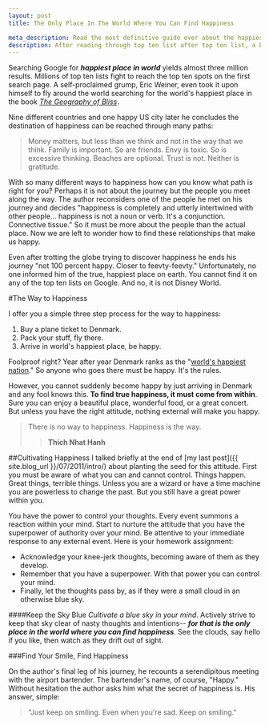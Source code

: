 ```yaml
--- 
layout: post 
title: The Only Place In The World Where You Can Find Happiness

meta_description: Read the most definitive guide ever about the happiest place on Earth. Inside I offer a simple three step fix to finally reach the ultimate goal in life.
description: After reading through top ten list after top ten list, a book about the happiest countries on Earth, surveys about happiness, and even visiting some happy places, I finally found it, <strong>the happiest place in the World</strong>. Read the most definitive guide ever about the happiest place on Earth. Inside I offer a simple three step fix to finally reach the ultimate goal in life.
---
```


Searching Google for ___happiest place in world___ yields almost three million results. Millions of top ten lists fight to reach the top ten spots on the first search page. A self-proclaimed grump, Eric Weiner, even took it upon himself to fly around the world searching for the world's happiest place in the book _<a href="http://www.amazon.com/gp/product/044669889X/ref=as_li_qf_sp_asin_tl?ie=UTF8&tag=smijoe-20&linkCode=as2&camp=217145&creative=399369&creativeASIN=044669889X">The Geography of Bliss</a><img src="http://www.assoc-amazon.com/e/ir?t=smijoe-20&l=as2&o=1&a=044669889X&camp=217145&creative=399369" width="1" height="1" border="0" alt="" style="border:none !important; margin:0px !important;" />_. 

Nine different countries and one happy US city later he concludes the destination of happiness can be reached through many paths:
>Money matters, but less than we think and not in the way that we think. Family is important. So are friends. Envy is toxic. So is excessive thinking. Beaches are optional. Trust is not. Neither is gratitude.

With so many different ways to happiness how can you know what path is right for you? Perhaps it is not about the journey but the people you meet along the way. The author reconsiders one of the people he met on his journey and decides "happiness is completely and utterly intertwined with other people... happiness is not a noun or verb. It's a conjunction. Connective tissue." So it must be more about the people than the actual place. Now we are left to wonder how to find these relationships that make us happy. 

Even after trotting the globe trying to discover happiness he ends his journey "not 100 percent happy. Closer to feevty-feevty." Unfortunately, no one informed him of the true, happiest place on earth. You cannot find it on any of the top ten lists on Google. And no, it is not Disney World.

<span id="readmore"/>

<!-- more start -->

#The Way to Happiness

I offer you a simple three step process for the way to happiness:

1.	Buy a plane ticket to Denmark.
2.	Pack your stuff, fly there.
3.  Arrive in world's happiest place, be happy.

Foolproof right? Year after year Denmark ranks as the "[world's happiest nation](http://news.bbc.co.uk/2/hi/7487143.stm)." So anyone who goes there must be happy. It's the rules.

However, you cannot suddenly become happy by just arriving in Denmark and any fool knows this. __To find true happiness, it must come from within__. Sure you can enjoy a beautiful place, wonderful food, or a great concert. But unless you have the right attitude, nothing external will make you happy. 

>There is no way to happiness. Happiness is the way.
>>__Thich Nhat Hanh__

##Cultivating Happiness
I talked briefly at the end of [my last post]({{ site.blog_url }}/07/2011/intro/) about planting the seed for this attitude. First you must be aware of what you can and cannot control. Things happen. Great things, terrible things. Unless you are a wizard or have a time machine you are powerless to change the past. But you still have a great power within you. 

You have the power to control your thoughts. Every event summons a reaction within your mind. Start to nurture the attitude that you have the superpower of authority over your mind. Be attentive to your immediate response to any external event. Here is your homework assignment:

*	Acknowledge your knee-jerk thoughts, becoming aware of them as they develop.
*	Remember that you have a superpower. With that power you can control your mind.
*	Finally, let the thoughts pass by, as if they were a small cloud in an otherwise blue sky.

####Keep the Sky Blue
_Cultivate a blue sky in your mind_. Actively strive to keep that sky clear of nasty thoughts and intentions-- ___for that is the only place in the world where you can find happiness___. See the clouds, say hello if you like, then watch as they drift out of sight.


###Find Your Smile, Find Happiness

On the author's final leg of his journey, he recounts a serendipitous meeting with the airport bartender. The bartender's name, of course, "Happy." Without hesitation the author asks him what the secret of happiness is. His answer, simple:
>"Just keep on smiling. Even when you're sad. Keep on smiling."



<!-- more end -->